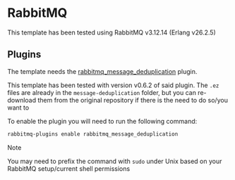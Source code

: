 # RabbitMQ

This template has been tested using RabbitMQ v3.12.14 (Erlang v26.2.5)

## Plugins

The template needs the [rabbitmq_message_deduplication](https://github.com/noxdafox/rabbitmq-message-deduplication) plugin.

This template has been tested with version v0.6.2 of said plugin. The `.ez` files are already in the `message-deduplication` folder, but you can re-download them from the original repository if there is the need to do so/you want to

To enable the plugin you will need to run the following command:

```sh
rabbitmq-plugins enable rabbitmq_message_deduplication
```

> [!NOTE]
> You may need to prefix the command with `sudo` under Unix based on your RabbitMQ setup/current shell permissions
